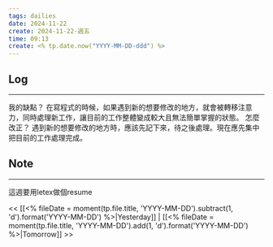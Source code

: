 ```yaml
---
tags: dailies  
date: 2024-11-22
create: 2024-11-22-週五
time: 09:13
create: <% tp.date.now("YYYY-MM-DD-ddd") %>
---
```

## Log
---
我的缺點？
在寫程式的時候，如果遇到新的想要修改的地方，就會被轉移注意力，同時處理新工作，讓目前的工作整體變成較大且無法簡單掌握的狀態。
怎麼改正？
遇到新的想要修改的地方時，應該先記下來，待之後處理。現在應先集中把目前的工作處理完成。

## Note
---
這週要用letex做個resume

<< [[<% fileDate = moment(tp.file.title, 'YYYY-MM-DD').subtract(1, 'd').format('YYYY-MM-DD') %>|Yesterday]] | [[<% fileDate = moment(tp.file.title, 'YYYY-MM-DD').add(1, 'd').format('YYYY-MM-DD') %>|Tomorrow]] >>